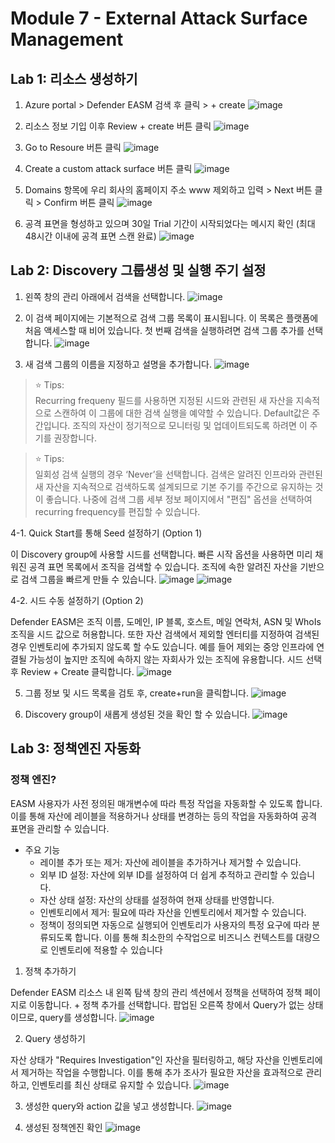 # Module 7 - External Attack Surface Management

## Lab 1: 리소스 생성하기
1. Azure portal > Defender EASM 검색 후 클릭 > + create
   ![image](https://github.com/user-attachments/assets/51d16f46-d335-4c4c-8840-dc9e9ef3712e)

2. 리소스 정보 기입 이후 Review + create 버튼 클릭
   ![image](https://github.com/user-attachments/assets/71fc7ed9-01f5-407e-a2e6-c4b2f65b22cb)

3. Go to Resoure 버튼 클릭
   ![image](https://github.com/user-attachments/assets/ac9f7f23-f2dd-4cd0-b17f-0c7e4e8f7d2b)

4. Create a custom attack surface 버튼 클릭
  ![image](https://github.com/user-attachments/assets/189d50ca-40e2-4858-ae81-29bb1ade8b9e)

5. Domains 항목에 우리 회사의 홈페이지 주소 www 제외하고 입력 > Next 버튼 클릭 > Confirm 버튼 클릭
  ![image](https://github.com/user-attachments/assets/9fe94270-669f-4d38-b692-3f306a2cfb2c)

6. 공격 표면을 형성하고 있으며 30일 Trial 기간이 시작되었다는 메시지 확인 (최대 48시간 이내에 공격 표면 스캔 완료)
  ![image](https://github.com/user-attachments/assets/59198b4d-6456-4a4b-82b6-431dc171e420)


## Lab 2: Discovery 그룹생성 및 실행 주기 설정
1. 왼쪽 창의 관리 아래에서 검색을 선택합니다.
  ![image](https://github.com/user-attachments/assets/c55f3d87-01bd-42a6-ae2f-0b530200f67b)

2. 이 검색 페이지에는 기본적으로 검색 그룹 목록이 표시됩니다. 이 목록은 플랫폼에 처음 액세스할 때 비어 있습니다. 첫 번째 검색을 실행하려면 검색 그룹 추가를 선택합니다.
  ![image](https://github.com/user-attachments/assets/7309bcfb-8d7a-4057-b010-71322c2dcf20)

3. 새 검색 그룹의 이름을 지정하고 설명을 추가합니다.
   ![image](https://github.com/user-attachments/assets/91fc346c-a548-4253-a901-4035a46d1060)

> ⭐ Tips: <br>
> Recurring frequeny 필드를 사용하면 지정된 시드와 관련된 새 자산을 지속적으로 스캔하여 이 그룹에 대한 검색 실행을 예약할 수 있습니다. Default값은 주간입니다. 조직의 자산이 정기적으로 모니터링 및 업데이트되도록 하려면 이 주기를 권장합니다.

> ⭐ Tips: <br>
> 일회성 검색 실행의 경우 ‘Never’을 선택합니다. 검색은 알려진 인프라와 관련된 새 자산을 지속적으로 검색하도록 설계되므로 기본 주기를 주간으로 유지하는 것이 좋습니다. 나중에 검색 그룹 세부 정보 페이지에서 "편집" 옵션을 선택하여 recurring frequency를 편집할 수 있습니다.

4-1. Quick Start를 통해 Seed 설정하기 (Option 1) 

이 Discovery group에 사용할 시드를 선택합니다. 빠른 시작 옵션을 사용하면 미리 채워진 공격 표면 목록에서 조직을 검색할 수 있습니다. 조직에 속한 알려진 자산을 기반으로 검색 그룹을 빠르게 만들 수 있습니다.
  ![image](https://github.com/user-attachments/assets/77c4e1a0-2e37-4dc5-bfa3-764d1fe750c6)
  ![image](https://github.com/user-attachments/assets/b9d084f1-c4d4-4663-97b1-a64a442dc3be)

4-2. 시드 수동 설정하기 (Option 2)

Defender EASM은 조직 이름, 도메인, IP 블록, 호스트, 메일 연락처, ASN 및 WhoIs 조직을 시드 값으로 허용합니다.
또한 자산 검색에서 제외할 엔터티를 지정하여 검색된 경우 인벤토리에 추가되지 않도록 할 수도 있습니다. 예를 들어 제외는 중앙 인프라에 연결될 가능성이 높지만 조직에 속하지 않는 자회사가 있는 조직에 유용합니다. 시드 선택 후  Review + Create 클릭합니다. 
  ![image](https://github.com/user-attachments/assets/3fe0a14f-0f2b-407c-832f-332fccc8a55a)

5. 그룹 정보 및 시드 목록을 검토 후, create+run을 클릭합니다.
  ![image](https://github.com/user-attachments/assets/da54f3a1-fdbe-41b8-8445-2a2efa88b2af)

6. Discovery group이 새롭게 생성된 것을 확인 할 수 있습니다. 
  ![image](https://github.com/user-attachments/assets/0160f3a4-cd87-4428-9b18-59885eaf8906)


## Lab 3: 정책엔진 자동화

### 정책 엔진?
EASM 사용자가 사전 정의된 매개변수에 따라 특정 작업을 자동화할 수 있도록 합니다. 이를 통해 자산에 레이블을 적용하거나 상태를 변경하는 등의 작업을 자동화하여 공격 표면을 관리할 수 있습니다.

* 주요 기능
  * 레이블 추가 또는 제거: 자산에 레이블을 추가하거나 제거할 수 있습니다.
  * 외부 ID 설정: 자산에 외부 ID를 설정하여 더 쉽게 추적하고 관리할 수 있습니다.
  * 자산 상태 설정: 자산의 상태를 설정하여 현재 상태를 반영합니다.
  * 인벤토리에서 제거: 필요에 따라 자산을 인벤토리에서 제거할 수 있습니다.
  * 정책이 정의되면 자동으로 실행되어 인벤토리가 사용자의 특정 요구에 따라 분류되도록 합니다. 이를 통해 최소한의 수작업으로 비즈니스 컨텍스트를 대량으로 인벤토리에 적용할 수 있습니다


1. 정책 추가하기

Defender EASM 리소스 내 왼쪽 탐색 창의 관리 섹션에서 정책을 선택하여 정책 페이지로 이동합니다. + 정책 추가를 선택합니다. 팝업된 오른쪽 창에서 Query가 없는 상태이므로, query를 생성합니다.
  ![image](https://github.com/user-attachments/assets/f91be512-8530-4862-82f0-8ee9a5f63362)

2. Query 생성하기

자산 상태가 "Requires Investigation"인 자산을 필터링하고, 해당 자산을 인벤토리에서 제거하는 작업을 수행합니다. 이를 통해 추가 조사가 필요한 자산을 효과적으로 관리하고, 인벤토리를 최신 상태로 유지할 수 있습니다.
  ![image](https://github.com/user-attachments/assets/680954a8-667a-412c-b490-7f98926c9752)

3. 생성한 query와 action 값을 넣고 생성합니다.
   ![image](https://github.com/user-attachments/assets/375d2196-2e1e-4613-b7da-964d52513a33)

4. 생성된 정책엔진 확인
  ![image](https://github.com/user-attachments/assets/82b470cb-def3-4501-98c5-133b290a757d)

